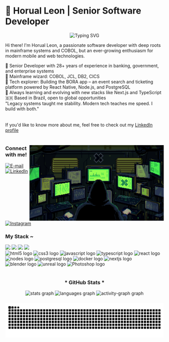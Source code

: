 # 🚀 Horual Leon | Senior Software Developer 

<p align="center">
  <img src="https://readme-typing-svg.herokuapp.com?font=Fira+Code&weight=500&size=20&pause=1000&color=00FF00&center=true&vCenter=true&random=false&width=700&lines=28+Years+of+Experience+in+Software+Development;Senior+COBOL+Developer+at+Banco+do+Brasil;Creator+of+Bora%2C+the+Event+Search+App;Passionate+about+Tech+Innovation" alt="Typing SVG" />
</p>

Hi there! I'm Horual Leon, a passionate software developer with deep roots in mainframe systems and COBOL, but an ever-growing enthusiasm for modern mobile and web technologies.

💼 Senior Developer with 28+ years of experience in banking, government, and enterprise systems <br>
💾 Mainframe wizard: COBOL, JCL, DB2, CICS  <br>
📱 Tech explorer: Building the BORA app – an event search and ticketing platform powered by React Native, Node.js, and PostgreSQL  <br>
🚀 Always learning and evolving with new stacks like Next.js and TypeScript  <br>
🇧🇷 Based in Brazil, open to global opportunities  <br>
"Legacy systems taught me stability. Modern tech teaches me speed. I build with both."
 <br> <br> <br>
If you'd like to know more about me, feel free to check out my [LinkedIn profile](https://www.linkedin.com/in/horualleon/)  

#
<img align="right" alt="" height="240px" src="./src/mainframe.gif">
<h3 align="left">Connect with me!</h3>

[![E-mail](https://img.shields.io/badge/-Email-000?style=for-the-badge&logo=microsoft-outlook&logoColor=FF00F6&color:FFF)](mailto:horual.leon@gmail.com)
[![LinkedIn](https://img.shields.io/badge/-LinkedIn-000?style=for-the-badge&logo=linkedin&logoColor=FF00F6&color:FFF)](https://www.linkedin.com/in/horualleon/)
[![Instagram](https://img.shields.io/badge/-Instagram-000?style=for-the-badge&logo=instagram&logoColor=FF00F6&color:FFF)](https://www.instagram.com/horualleon/)

<h3 align="left">My Stack ~</h3>

<div align="left">
  <img src="https://img.shields.io/badge/Mainframe-DB2-00AAFF?style=for-the-badge&logo=ibm&logoColor=white" />
  <img src="https://img.shields.io/badge/COBOL-FF6600?style=for-the-badge&logo=microsoft&logoColor=white" />
  <img src="https://img.shields.io/badge/JCL-007ACC?style=for-the-badge&logo=ibm&logoColor=white" />
  <img src="https://img.shields.io/badge/CICS-FFD700?style=for-the-badge&logo=ibm&logoColor=black" />
  <br>
  <img src="https://cdn.jsdelivr.net/gh/devicons/devicon/icons/html5/html5-original.svg" height="39" alt="html5 logo"  />
  <img src="https://cdn.jsdelivr.net/gh/devicons/devicon/icons/css3/css3-original.svg" height="39" alt="css3 logo"  />
  <img src="https://cdn.jsdelivr.net/gh/devicons/devicon/icons/javascript/javascript-plain.svg" height="39" alt="javascript logo"  />
  <img src="https://cdn.jsdelivr.net/gh/devicons/devicon@latest/icons/typescript/typescript-original.svg"  height="39" alt="typescript logo"  />
  <img src="https://cdn.jsdelivr.net/gh/devicons/devicon/icons/react/react-original.svg" height="39" alt="react logo"  />
  <img src="https://cdn.jsdelivr.net/gh/devicons/devicon@latest/icons/nodejs/nodejs-original.svg" height="39" alt="nodes logo"  />
  <img src="https://cdn.jsdelivr.net/gh/devicons/devicon/icons/postgresql/postgresql-original.svg" height="39" alt="postgresql logo"  />
  <img src="https://cdn.jsdelivr.net/gh/devicons/devicon/icons/docker/docker-original.svg" height="39" alt="docker logo"  />
  <img src="https://cdn.jsdelivr.net/gh/devicons/devicon@latest/icons/nextjs/nextjs-original.svg" height="39" alt="nextjs logo"  />
  <img src="https://cdn.jsdelivr.net/gh/devicons/devicon@latest/icons/blender/blender-original.svg" height="39" alt="blender logo"  />
  <img src="https://cdn.jsdelivr.net/gh/devicons/devicon@latest/icons/unrealengine/unrealengine-original-wordmark.svg" height="39" alt="unreal logo"  />
  <img src="https://cdn.jsdelivr.net/gh/devicons/devicon@latest/icons/photoshop/photoshop-original.svg" height="39" alt="Photoshop logo"  />
</div>

#

<div style="text-align: center;" align="center">
  <h3>* GitHub Stats *</h3>
  
  <div align="center">
  <img src="https://github-readme-stats.vercel.app/api?username=Horual&hide_title=false&hide_rank=false&show_icons=true&include_all_commits=true&count_private=true&disable_animations=false&theme=merko&locale=en&hide_border=false&order=1" height="150" alt="stats graph"  />
  <img src="https://github-readme-stats.vercel.app/api/top-langs?username=Horual&locale=en&hide_title=false&layout=compact&card_width=320&langs_count=5&theme=merko&hide_border=false&order=2" height="150" alt="languages graph"  />
  <img src="https://github-readme-activity-graph.vercel.app/graph?username=Horual&radius=16&theme=redical&area=true&order=5&line=008000&point=00FF00&area_color=009000" height="300" alt="activity-graph graph"  />
</div>

###
</div>

<picture align="center">
  <source media="(prefers-color-scheme: dark)" srcset="https://raw.githubusercontent.com/Horual/Horual/output/github-contribution-grid-snake-dark.svg">
  <source media="(prefers-color-scheme: light)" srcset="https://raw.githubusercontent.com/Horual/Horual/output/github-contribution-grid-snake-dark.svg">
  <img align="center" alt="github contribution grid snake animation" src="https://raw.githubusercontent.com/Horual/Horual/output/github-contribution-grid-snake.svg">
</picture>




